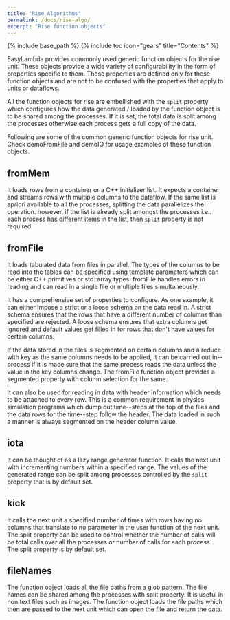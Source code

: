 ```yaml
---
title: "Rise Algorithms"
permalink: /docs/rise-algo/
excerpt: "Rise function objects"
---
```

{% include base_path %}
{% include toc icon="gears" title="Contents" %}

EasyLambda provides commonly used generic function objects for the rise unit.
These objects provide a wide variety of configurability in the form of
properties specific to them. These properties are defined only for these
function objects and are not to be confused with the properties that apply to
units or dataflows.

All the function objects for rise are embellished with the 
`split` property which configures how the data generated / loaded by the
function object is to be shared among the processes. If it is set, the total
data is split among the processes otherwise each process gets a full copy of
the data.

Following are some of the common generic function objects for rise unit.
Check demoFromFile and demoIO for usage examples of these function objects.

## fromMem 
It loads rows from a container or a C++ initializer
  list. It expects a container and streams rows with multiple columns to the
dataflow. If the same list is apriori available to all the processes, splitting
the data parallelizes the operation. however, if the list is already split
amongst the processes i.e..  each process has different items in the list, then
`split` property is not required.

## fromFile
 It loads tabulated data from files in parallel. The
  types of the columns to be read into the tables can be specified using
  template parameters which can be either C++ primitives or std::array
  types. fromFile handles errors in reading and can read in a single
  file or multiple files simultaneously. 
  
  It has a comprehensive set of properties to configure. As one example, it can
  either impose a strict or a loose schema on the data read in. A strict schema
  ensures that the rows that have a different number of columns than specified
  are rejected. A loose schema ensures that extra columns get ignored and
  default values get filled in for rows that don't have values for certain
  columns. 
  
  If the data stored in the files is segmented on certain columns and a reduce
  with key as the same columns needs to be applied, it can be carried out
  in--process if it is made sure that the same process reads the data unless
  the value in the key columns change. The fromFile function object provides
  a segmented property with column selection for the same.

  It can also be used for reading in data with header information which needs
  to be attached to every row. This is a common requirement in physics
  simulation programs which dump out time--steps at the top of the files and
  the data rows for the time--step follow the header. The data loaded in such a
  manner is always segmented on the header column value.

## iota 
It can be thought of as a lazy range generator
function. It calls the next unit with incrementing numbers within a specified
range. The values of the generated range can be split among processes
controlled by the `split` property that is by default set.

## kick
It calls the next unit a specified number of times with
rows having no columns that translate to no parameter in the user function of
the next unit. The split property can be used to control whether
the number of calls will be total calls over all the processes or number of
calls for each process. The split property is by default set. 

## fileNames
The function object loads all the file paths from a glob pattern. The file names
can be shared among the processes with split property. It is useful in non text
files such as images. The function object loads the file paths which then are
passed to the next unit which can open the file and return the data.
